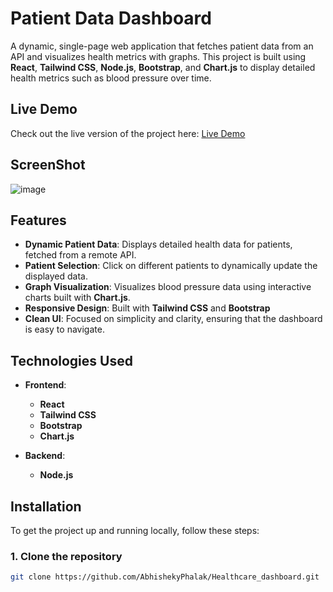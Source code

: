 # Patient Data Dashboard

A dynamic, single-page web application that fetches patient data from an API and visualizes health metrics with graphs. This project is built using **React**, **Tailwind CSS**, **Node.js**, **Bootstrap**, and **Chart.js** to display detailed health metrics such as blood pressure over time.

## Live Demo

Check out the live version of the project here: [Live Demo](https://abhishekyphalak.github.io/Healthcare_dashboard/)

## ScreenShot

![image](https://github.com/user-attachments/assets/89c5e42b-de2c-4d1e-81b2-36e5cc80ee5a)

## Features

- **Dynamic Patient Data**: Displays detailed health data for patients, fetched from a remote API.
- **Patient Selection**: Click on different patients to dynamically update the displayed data.
- **Graph Visualization**: Visualizes blood pressure data using interactive charts built with **Chart.js**.
- **Responsive Design**: Built with **Tailwind CSS** and **Bootstrap**
- **Clean UI**: Focused on simplicity and clarity, ensuring that the dashboard is easy to navigate.

## Technologies Used

- **Frontend**:
  - **React**
  - **Tailwind CSS**
  - **Bootstrap**
  - **Chart.js**
  
- **Backend**:
  - **Node.js**
## Installation

To get the project up and running locally, follow these steps:

### 1. Clone the repository

```bash
git clone https://github.com/AbhishekyPhalak/Healthcare_dashboard.git
